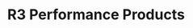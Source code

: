 ---
title: "R3 Performance Products"
url: /flamingo-heights/r3-performance-products/
shop: car parts
---